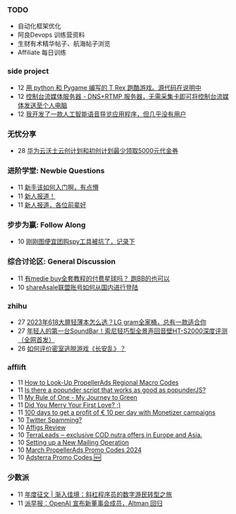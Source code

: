 ### TODO
-  自动化框架优化
-  阿良Devops 训练营资料
-  生财有术精华帖子、航海帖子浏览
-  Affiliate 每日训练

### side project
<!-- sideproject:START -->
-  12 [用 python 和 Pygame 编写的 T Rex 跑酷游戏。源代码在说明中](https://www.youtube.com/watch?v=pZySIXSelCA)
-  12 [控制台流媒体服务器 - DNS+RTMP 服务器，无需采集卡即可将控制台流媒体发送至个人电脑](https://github.com/Aioros/console-streaming-server)
-  12 [我开发了一款人工智能语音导览应用程序，但几乎没有用户](https://www.reddit.com/r/SideProject/comments/18gpp0e/ive_built_an_ai_audio_tour_app_but_have_almost_no/)<!-- sideproject:END -->


### 无忧分享
<!-- ruyo:START -->
-  28 [华为云沃土云创计划和初创计划最少领取5000元代金券](https://51.ruyo.net/18617.html)<!-- ruyo:END -->

### 进阶学堂: Newbie Questions
<!-- advertcn1:START -->
-  11 [新手该如何入门啊，有点懵](https://www.advertcn.com/thread-114292-1-1.html)
-  11 [新人报道！](https://www.advertcn.com/thread-114291-1-1.html)
-  11 [新人报道，各位前辈好](https://www.advertcn.com/thread-114289-1-1.html)<!-- advertcn1:END -->

### 步步为赢: Follow Along
<!-- advertcn2:START -->
-  10 [刚刚图便宜团购spy工具被坑了，记录下](https://www.advertcn.com/thread-113954-1-1.html)<!-- advertcn2:END -->

### 综合讨论区: General Discussion
<!-- advertcn3:START -->
-  11 [有medie buy全套教程的付费星球吗？ 跑BB的也可以](https://www.advertcn.com/thread-114288-1-1.html)
-  10 [shareAsale联盟账号如何从国内进行登陆](https://www.advertcn.com/thread-114285-1-1.html)<!-- advertcn3:END -->


### zhihu
<!-- zhihu:START -->
-  27 [2023年618大屏轻薄本怎么选？LG gram全家桶，总有一款适合你](http://zhuanlan.zhihu.com/p/632641888?utm_campaign=rss&utm_medium=rss&utm_source=rss&utm_content=title)
-  27 [年轻人的第一台SoundBar！索尼轻巧型全景声回音壁HT-S2000深度评测（全网首发）](http://zhuanlan.zhihu.com/p/630990296?utm_campaign=rss&utm_medium=rss&utm_source=rss&utm_content=title)
-  26 [如何评价密室逃脱游戏《长安乱》？](http://www.zhihu.com/question/563950552/answer/3045961312?utm_campaign=rss&utm_medium=rss&utm_source=rss&utm_content=title)<!-- zhihu:END -->

### afflift
<!-- afflift:START -->
-  11 [How to Look-Up PropellerAds Regional Macro Codes](https://afflift.com/f/threads/how-to-look-up-propellerads-regional-macro-codes.12777/)
-  11 [Is there a popunder script that works as good as popunderJS?](https://afflift.com/f/threads/is-there-a-popunder-script-that-works-as-good-as-popunderjs.12772/)
-  11 [My Rule of One - My Journey to Green](https://afflift.com/f/threads/my-rule-of-one-my-journey-to-green.8869/)
-  11 [Did You Merry Your First Love? ;&rpar;](https://afflift.com/f/threads/did-you-merry-your-first-love.12751/)
-  11 [100 days to get a profit of € 10 per day with Monetizer campaigns](https://afflift.com/f/threads/100-days-to-get-a-profit-of-%E2%82%AC-10-per-day-with-monetizer-campaigns.12776/)
-  10 [Twitter Spamming?](https://afflift.com/f/threads/twitter-spamming.12775/)
-  10 [Affigs Review](https://afflift.com/f/threads/affigs-review.11823/)
-  10 [TerraLeads ‒ exclusive COD nutra offers in Europe and Asia.](https://afflift.com/f/threads/terraleads-%E2%80%92-exclusive-cod-nutra-offers-in-europe-and-asia.3287/)
-  10 [Setting up a New Mailing Operation](https://afflift.com/f/threads/setting-up-a-new-mailing-operation.12771/)
-  10 [March PropellerAds Promo Codes 2024](https://afflift.com/f/threads/march-propellerads-promo-codes-2024.12746/)
-  10 [Adsterra Promo Codes 🆕](https://afflift.com/f/threads/adsterra-promo-codes-%F0%9F%86%95.12769/)<!-- afflift:END -->

### 少数派
<!-- sspai:START -->
-  11 [年度征文 | 渐入佳境：斜杠程序员的数字游民转型之旅](https://sspai.com/post/86832)
-  11 [派早报：OpenAI 宣布新董事会成员，Altman 回归](https://sspai.com/post/87084)<!-- sspai:END -->

